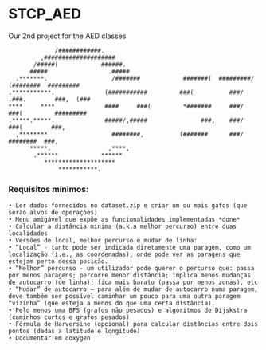 # STCP_AED
Our 2nd project for the AED classes
                                                                                                    
                 /############.                                                                     
             ,####################                                                                  
           /#####(            ######.                                                               
          #####                 .#####                                                              
      .*******.                  /#######            #######(  #########/   (########  #########    
    .***********.              (###########         ###(          ###/    .###.        ###,  (###   
    ****     ****              ####     ###(         *#######     ###/    ###(         #########    
    .*****.*****.              #####/,#####               ###,    ###/     ###(        ###,         
      ,********                  ########,          (#######      ###/       ########  ###,         
          *****.                ,****,                                                              
           .******            ******                                                                
              ********************                                                                  
                  ***********.                                                                      

### Requisitos mínimos:

    • Ler dados fornecidos no dataset.zip e criar um ou mais gafos (que serão alvos de operações)
    • Menu amigável que expõe as funcionalidades implementadas *done*
    • Calcular a distância mínima (a.k.a melhor percurso) entre duas localidades
    • Versões de local, melhor percurso e mudar de linha:
    • “Local” - tanto pode ser indicada diretamente uma paragem, como um localização (i.e., as coordenadas), onde pode ver as paragens que estejam perto dessa posição.
    • “Melhor” percurso - um utilizador pode querer o percurso que: passa por menos paragens; percorre menor distância; implica menos mudanças de autocarro (de linha); fica mais barato (passa por menos zonas), etc
    • “Mudar” de autocarro – para além de mudar de autocarro numa paragem, deve também ser possível caminhar um pouco para uma outra paragem “vizinha” (que esteja a menos do que uma certa distância).
    • Pelo menos uma BFS (grafos não pesados) e algoritmos de Dijskstra (caminhos curtos e grafos pesados)
    • Fórmula de Harversine (opcional) para calcular distâncias entre dois pontos (dadas a latitude e longitude)
    • Documentar em doxygen
